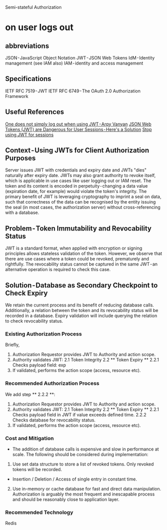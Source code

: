 Semi-stateful Authorization
# on user logs out
## abbreviations
JSON - JavaScript Object Notation
JWT - JSON Web Tokens
IdM - Identity management (see IAM also)
IAM - identity and access management
## Specifications
IETF RFC 7519 - JWT
IETF RFC 6749 - The OAuth 2.0 Authorization Framework
## Useful References
[One does not simply log out when using JWT - Arpy Vanyan](https://medium.com/devgorilla/how-to-log-out-when-using-jwt-a8c7823e8a6)
[JSON Web Tokens (JWT) are Dangerous for User Sessions - Here's a Solution](https://redis.com/blog/json-web-tokens-jwt-are-dangerous-for-user-sessions/)
[Stop using JWT for sessions](http://cryto.net/~joepie91/blog/2016/06/13/stop-using-jwt-for-sessions/)
## Context - Using JWTs for Client Authorization Purposes
Server issues JWT with credentials and expiry date and JWTs "dies" naturally after expiry date. JWTs may also grant authority to revoke itself, which is applicable in use cases like user logging out or IAM reset. The token and its content is encoded in perpetuity - changing a data value (expiration date, for example) would violate the token's integrity. The primary benefit of JWT is leveraging cryptography to imprint a seal on data, such that correctness of the data can be recognised by the entity issuing the seal (in most cases, the authorization server) without cross-referencing with a database.
## Problem - Token Immutability and Revocability Status
JWT is a standard format, when applied with encryption or signing principles allows stateless validation of the token. However, we observe that there are use cases where a token could be revoked, prematurely and rightfully. The revocability status cannot be captured in the same JWT - an alternative operation is required to check this case.
## Solution - Database as Secondary Checkpoint to Check Expiry
We retain the current process and its benefit of reducing database calls.
Additionally, a relation between the token and its revocability status will be recorded in a database. Expiry validation will include querying the relation to check revocability status.
### Existing Authorization Process
Briefly,
1. Authorization Requestor provides JWT to Authority and action scope.
2. Authority validates JWT:
2.1 Token Integrity
2.2 ** Token Expiry **
2.2.1 Checks payload field: exp
3. If validated, performs the action scope (access, resource etc).
### Recommended Authorization Process
We add step ** 2.2.2 **:
1. Authorization Requestor provides JWT to Authority and action scope.
2. Authority validates JWT:
2.1 Token Integrity
2.2 ** Token Expiry **
2.2.1 Checks payload field <exp> in JWT if value exceeds defined time.
2.2.2 Checks database for revocability status.
3. If validated, performs the action scope (access, resource etc).
### Cost and Mitigation
- The addition of database calls is expensive and slow in performance at scale. The following should be considered during implementation:
1. Use set data structure to store a list of revoked tokens. Only revoked tokens will be recorded.
- Insertion / Deletion / Access of single entry in constant time.
2. Use in-memory or cache database for fast and direct data manipulation. Authorization is arguably the most frequent and inescapable process and should be reasonably close to application layer.
### Recommended Technology
Redis